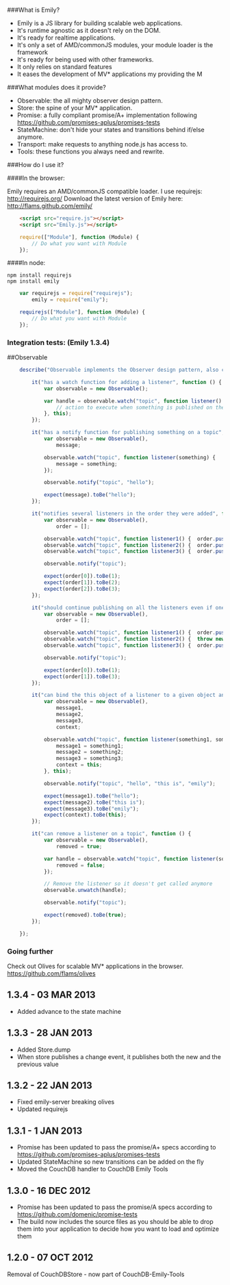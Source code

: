 ###What is Emily?

 * Emily is a JS library for building scalable web applications.
 * It's runtime agnostic as it doesn't rely on the DOM.
 * It's ready for realtime applications.
 * It's only a set of AMD/commonJS modules, your module loader is the framework
 * It's ready for being used with other frameworks.
 * It only relies on standard features
 * It eases the development of MV* applications my providing the M

###What modules does it provide?

 * Observable: the all mighty observer design pattern.
 * Store: the spine of your MV* application.
 * Promise: a fully compliant promise/A+ implementation following https://github.com/promises-aplus/promises-tests
 * StateMachine: don't hide your states and transitions behind if/else anymore.
 * Transport: make requests to anything node.js has access to.
 * Tools: these functions you always need and rewrite.

###How do I use it?

####In the browser:

Emily requires an AMD/commonJS compatible loader. I use requirejs: http://requirejs.org/
Download the latest version of Emily here: http://flams.github.com/emily/

```html
	<script src="require.js"></script>
	<script src="Emily.js"></script>
```

```js
	require(["Module"], function (Module) {
		// Do what you want with Module
	});
```

####In node:

```
npm install requirejs
npm install emily
```

```js
	var requirejs = require("requirejs");
		emily = require("emily");

	requirejs(["Module"], function (Module) {
		// Do what you want with Module
	});
```

### Integration tests: (Emily 1.3.4)

##Observable

```js
	describe("Observable implements the Observer design pattern, also called publish subscribe", function () {

		it("has a watch function for adding a listener", function () {
			var observable = new Observable();

			var handle = observable.watch("topic", function listener() {
				// action to execute when something is published on the topic
			}, this);
		});

		it("has a notify function for publishing something on a topic", function () {
			var observable = new Observable(),
				message;

			observable.watch("topic", function listener(something) {
				message = something;
			});

			observable.notify("topic", "hello");

			expect(message).toBe("hello");
		});

		it("notifies several listeners in the order they were added", function () {
			var observable = new Observable(),
				order = [];

			observable.watch("topic", function listener1() {  order.push(1); });
			observable.watch("topic", function listener2() {  order.push(2); });
			observable.watch("topic", function listener3() {  order.push(3); });

			observable.notify("topic");

			expect(order[0]).toBe(1);
			expect(order[1]).toBe(2);
			expect(order[2]).toBe(3);
		});

		it("should continue publishing on all the listeners even if one of them fails", function () {
			var observable = new Observable(),
				order = [];

			observable.watch("topic", function listener1() {  order.push(1); });
			observable.watch("topic", function listener2() {  throw new Error("this listener fails"); });
			observable.watch("topic", function listener3() {  order.push(3); });

			observable.notify("topic");

			expect(order[0]).toBe(1);
			expect(order[1]).toBe(3);
		});

		it("can bind the this object of a listener to a given object and pass multiple things on the topic", function () {
			var observable = new Observable(),
				message1,
				message2,
				message3,
				context;

			observable.watch("topic", function listener(something1, something2, something3) {
				message1 = something1;
				message2 = something2;
				message3 = something3;
				context = this;
			}, this);

			observable.notify("topic", "hello", "this is", "emily");

			expect(message1).toBe("hello");
			expect(message2).toBe("this is");
			expect(message3).toBe("emily");
			expect(context).toBe(this);
		});

		it("can remove a listener on a topic", function () {
			var observable = new Observable(),
				removed = true;

			var handle = observable.watch("topic", function listener(something) {
				removed = false;
			});

			// Remove the listener so it doesn't get called anymore
			observable.unwatch(handle);

			observable.notify("topic");

			expect(removed).toBe(true);
		});

	});
```


### Going further

Check out Olives for scalable MV* applications in the browser. https://github.com/flams/olives

1.3.4 - 03 MAR 2013
-------------------

* Added advance to the state machine

1.3.3 - 28 JAN 2013
-------------------

* Added Store.dump
* When store publishes a change event, it publishes both the new and the previous value

1.3.2 - 22 JAN 2013
-------------------

* Fixed emily-server breaking olives
* Updated requirejs

1.3.1 - 1 JAN 2013
-------------------

* Promise has been updated to pass the promise/A+ specs according to
https://github.com/promises-aplus/promises-tests
* Updated StateMachine so new transitions can be added on the fly
* Moved the CouchDB handler to CouchDB Emily Tools

1.3.0 - 16 DEC 2012
-------------------

 * Promise has been updated to pass the promise/A specs according to https://github.com/domenic/promise-tests
 * The build now includes the source files as you should be able to drop them into your application
   to decide how you want to load and optimize them

1.2.0 - 07 OCT 2012
-------------------

Removal of CouchDBStore - now part of CouchDB-Emily-Tools


